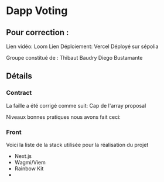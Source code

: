 # Dapp Voting

## Pour correction :

Lien vidéo: Loom
Lien Déploiement: Vercel
Déployé sur sépolia

Groupe constitué de :
Thibaut Baudry
Diego Bustamante

## Détails

### Contract
La faille a été corrigé comme suit:
Cap de l'array proposal

Niveaux bonnes pratiques nous avons fait ceci:


### Front
Voici la liste de la stack utilisée pour la réalisation du projet
- Next.js
- Wagmi/Viem
- Rainbow Kit
-
